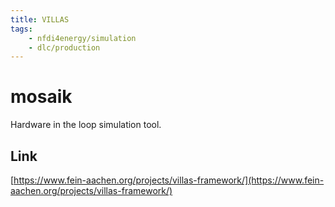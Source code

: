 ```yaml
---
title: VILLAS
tags:
    - nfdi4energy/simulation
    - dlc/production
---
```

# mosaik
Hardware in the loop simulation tool.

## Link
[https://www.fein-aachen.org/projects/villas-framework/](https://www.fein-aachen.org/projects/villas-framework/)